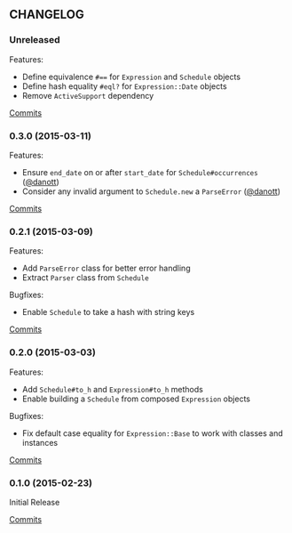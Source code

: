 ## CHANGELOG

### Unreleased

Features:

* Define equivalence `#==` for `Expression` and `Schedule` objects
* Define hash equality `#eql?` for `Expression::Date` objects
* Remove `ActiveSupport` dependency

[Commits](https://github.com/molawson/repeatable/compare/v0.3.0...master)

### 0.3.0 (2015-03-11)

Features:

* Ensure `end_date` on or after `start_date` for `Schedule#occurrences` ([@danott][])
* Consider any invalid argument to `Schedule.new` a `ParseError` ([@danott][])

[Commits](https://github.com/molawson/repeatable/compare/v0.2.1...v0.3.0)

### 0.2.1 (2015-03-09)

Features:

* Add `ParseError` class for better error handling
* Extract `Parser` class from `Schedule`

Bugfixes:

* Enable `Schedule` to take a hash with string keys

[Commits](https://github.com/molawson/repeatable/compare/v0.2.0...v0.2.1)

### 0.2.0 (2015-03-03)

Features:

* Add `Schedule#to_h` and `Expression#to_h` methods
* Enable building a `Schedule` from composed `Expression` objects

Bugfixes:

* Fix default case equality for `Expression::Base` to work with classes and instances

[Commits](https://github.com/molawson/repeatable/compare/v0.1.0...v0.2.0)

### 0.1.0 (2015-02-23)

Initial Release

[Commits](https://github.com/molawson/repeatable/compare/531d40c...v0.1.0)


[@danott]: https://github.com/danott
